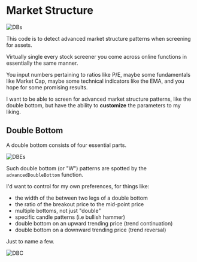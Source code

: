 # Market Structure

![DBs](https://github.com/escapethegrip/MarketStructure/blob/main/images/double-bottoms.png)

This code is to detect advanced market structure patterns when screening for assets.

Virtually single every stock screener you come across online functions in essentially the same manner.

You input numbers pertaining to ratios like P/E, maybe some fundamentals like Market Cap, maybe some technical indicators like the EMA, and you hope for some promising results.

I want to be able to screen for advanced market structure patterns, like the double bottom, but have the ability to <b>customize</b> the parameters to my liking.

## Double Bottom

A double bottom consists of four essential parts.

![DBEs](https://github.com/escapethegrip/MarketStructure/blob/main/images/double-bottom-essentials.png)

Such double bottom (or "W") patterns are spotted by the `advancedDoubleBottom` function.

I'd want to control for my own preferences, for things like:
- the width of the between two legs of a double bottom
- the ratio of the breakout price to the mid-point price
- multiple bottoms, not just "double"
- specific candle patterns (i.e bullish hammer)
- double bottom on an upward trending price (trend continuation)
- double bottom on a downward trending price (trend reversal)

Just to name a few.

![DBC](https://github.com/escapethegrip/MarketStructure/blob/main/images/double-bottom-customize.png)

